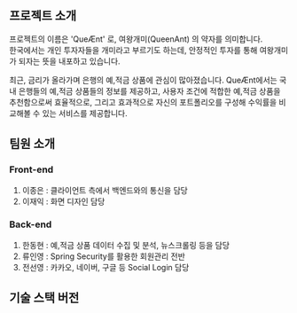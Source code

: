 
## 프로젝트 소개

프로젝트의 이름은 'QueÆnt' 로, 여왕개미(QueenAnt) 의 약자를 의미합니다.   
한국에서는 개인 투자자들을 개미라고 부르기도 하는데, 안정적인 투자를 통해 여왕개미가 되자는 뜻을 내포하고 있습니다.

최근, 금리가 올라가며 은행의 예,적금 상품에 관심이 많아졌습니다.
QueÆnt에서는 국내 은행들의 예,적금 상품들의 정보를 제공하고, 사용자 조건에 적합한 예,적금 상품을 추천함으로써 효율적으로, 그리고 효과적으로 자신의 포트폴리오를 구성해 수익률을 비교해볼 수 있는 서비스를 제공합니다.

## 팀원 소개

### Front-end

1. 이종은 : 클라이언트 측에서 백엔드와의 통신을 담당
2. 이재익 : 화면 디자인 담당

### Back-end

1. 한동현 : 예,적금 상품 데이터 수집 및 분석, 뉴스크롤링 등을 담당
2. 류인영 : Spring Security를 활용한 회원관리 전반 
3. 전선영 : 카카오, 네이버, 구글 등 Social Login 담당

## 기술 스택 버전

